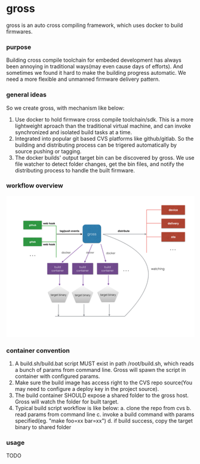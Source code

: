 # gross
gross is an auto cross compiling framework, which uses docker to build firmwares.

### purpose
Building cross compile toolchain for embeded development has always been annoying in traditional ways(may even cause days of efforts). And sometimes we found it hard to make the building progress automatic. We need a more flexible and unmanned firmware delivery pattern. 

### general ideas
So we create gross, with mechanism like below:

1. Use docker to hold firmware cross compile toolchain/sdk. This is a more lightweight aproach than the traditional virtual machine, and can invoke synchronized and isolated build tasks at a time.
2. Integrated into popular git based CVS platforms like github/gitlab. So the building and distributing process can be trigered automatically by source pushing or tagging.
3. The docker builds' output target bin can be discovered by gross. We use file watcher to detect folder changes, get the bin files, and notify the distributing process to handle the built firmware. 

### workflow overview
![](docs/arch.png)

### container convention
1. A build.sh/build.bat script MUST exist in path /root/build.sh, which reads a bunch of params from command line. Gross will spawn the script in container with configured params.
2. Make sure the build image has access right to the CVS repo source(You may need to configure a deploy key in the project source).
3. The build container SHOULD expose a shared folder to the gross host. Gross will watch the folder for built target.
4. Typical build script workflow is like below:
	a. clone the repo from cvs
	b. read params from command line
	c. invoke a build command with params specified(eg. "make foo=xx bar=xx")
	d. if build success, copy the target binary to shared folder
	
### usage
TODO